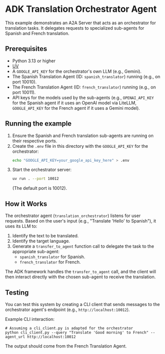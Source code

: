 # ADK Translation Orchestrator Agent

This example demonstrates an A2A Server that acts as an orchestrator for translation tasks. It delegates requests to specialized sub-agents for Spanish and French translation.

## Prerequisites

- Python 3.13 or higher
- [UV](https://docs.astral.sh/uv/)
- A `GOOGLE_API_KEY` for the orchestrator's own LLM (e.g., Gemini).
- The Spanish Translation Agent (ID: `spanish_translator`) running (e.g., on port 10010).
- The French Translation Agent (ID: `french_translator`) running (e.g., on port 10011).
- API keys for the models used by the sub-agents (e.g., `OPENAI_API_KEY` for the Spanish agent if it uses an OpenAI model via LiteLLM, `GOOGLE_API_KEY` for the French agent if it uses a Gemini model).

## Running the example

1.  Ensure the Spanish and French translation sub-agents are running on their respective ports.
2.  Create the `.env` file in this directory with the `GOOGLE_API_KEY` for the orchestrator:
    ```bash
    echo "GOOGLE_API_KEY=your_google_api_key_here" > .env
    ```
3.  Start the orchestrator server:
    ```sh
    uv run . --port 10012
    ```
    (The default port is 10012).

## How it Works

The orchestrator agent (`translation_orchestrator`) listens for user requests. Based on the user's input (e.g., "Translate 'Hello' to Spanish"), it uses its LLM to:
1.  Identify the text to be translated.
2.  Identify the target language.
3.  Generate a `transfer_to_agent` function call to delegate the task to the appropriate sub-agent:
    - `spanish_translator` for Spanish.
    - `french_translator` for French.

The ADK framework handles the `transfer_to_agent` call, and the client will then interact directly with the chosen sub-agent to receive the translation.

## Testing

You can test this system by creating a CLI client that sends messages to the orchestrator agent's endpoint (e.g., `http://localhost:10012`).

Example CLI interaction:
```
# Assuming a cli_client.py is adapted for the orchestrator
python cli_client.py --query "Translate 'Good morning' to French" --agent_url http://localhost:10012
```
The output should come from the French Translation Agent.
